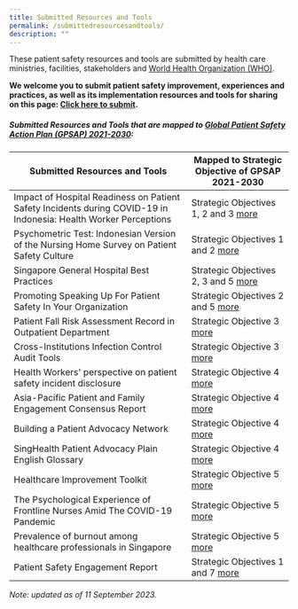 ```yaml
---
title: Submitted Resources and Tools
permalink: /submittedresourcesandtools/
description: ""
---
```

These patient safety resources and tools are submitted by health care ministries, facilities, stakeholders and [World Health Organization (WHO)](https://www.who.int/).

**We welcome you to submit patient safety improvement, experiences and practices, as well as its implementation resources and tools for sharing on this page: 
[Click here to submit](https://form.gov.sg/64631e5f0fbfe400126c8e0d).**

##### Submitted Resources and Tools that are mapped to [Global Patient Safety Action Plan (GPSAP) 2021-2030](https://www.who.int/teams/integrated-health-services/patient-safety/policy/global-patient-safety-action-plan):

|Submitted Resources and Tools | Mapped to Strategic Objective of GPSAP 2021-2030| 
| -------- | -------- | 
| Impact of Hospital Readiness on Patient Safety Incidents during COVID-19 in Indonesia: Health Worker Perceptions    | Strategic Objectives 1, 2 and 3 [more]( /resources-and-tools/tools-and-resources/gkpsfilea11/)   
| Psychometric Test: Indonesian Version of the Nursing Home Survey on Patient Safety Culture   | Strategic Objectives 1 and 2 [more](/resources-and-tools/tools-and-resources/gkpsfilea12) | 
| Singapore General Hospital Best Practices  | Strategic Objectives 2, 3 and 5 [more](/resources-and-tools/tools-and-resources/sghbestpracticesso235/) 
| Promoting Speaking Up For Patient Safety In Your Organization  | Strategic Objectives 2 and 5 [more](/resources-and-tools/tools-and-resources/teamspeak)
| Patient Fall Risk Assessment Record in Outpatient Department  | Strategic Objective 3 [more ](/tools-and-resources/tools-and-resources/pfrar/)
| Cross-Institutions Infection Control Audit Tools  | Strategic Objective 3 [more](/resources-and-tools/tools-and-resources/ciic/)
| Health Workers' perspective on patient safety incident disclosure | Strategic Objective 4 [more](/resources-and-tools/tools-and-resources/gkpsfilea13/)
| Asia-Pacific Patient and Family Engagement Consensus Report  | Strategic Objective 4 [more](/tools-and-resources/tools-and-resources/patientfamilyconsensus/)
| Building a Patient Advocacy Network   | Strategic Objective 4  [more]( /resources-and-tools/tools-and-resources/SPAN)
| SingHealth Patient Advocacy Plain English Glossary  | Strategic Objective 4  [more](/tools-and-resources/tools-and-resources/plainenglishglossary/)
| Healthcare Improvement Toolkit | Strategic Objective 5 [more](/tools-and-resources/tools-and-resources/improvementtoolkit/)
| The Psychological Experience of Frontline Nurses Amid The COVID-19 Pandemic | Strategic Objective 5 [more](/resources-and-tools/tools-and-resources/gkpsfilea14/)
| Prevalence of burnout among healthcare professionals in Singapore | Strategic Objective 5 [more]( /resources-and-tools/tools-and-resources/burnout)
| Patient Safety Engagement Report  | Strategic Objectives 1 and 7 [more]( /resources-and-tools/tools-and-resources/paser)



*Note: updated as of 11 September 2023.*